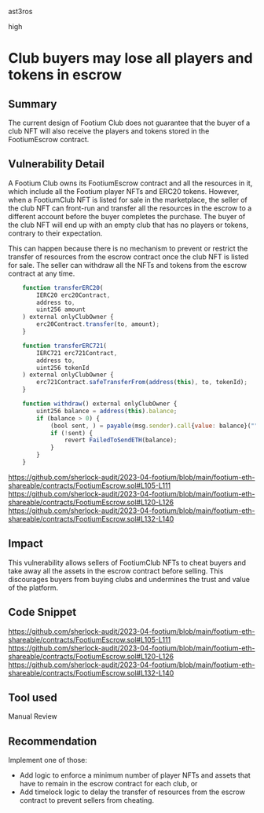 ast3ros

high

# Club buyers may lose all players and tokens in escrow

## Summary

The current design of Footium Club does not guarantee that the buyer of a club NFT will also receive the players and tokens stored in the FootiumEscrow contract.

## Vulnerability Detail

A Footium Club owns its FootiumEscrow contract and all the resources in it, which include all the Footium player NFTs and ERC20 tokens. However, when a FootiumClub NFT is listed for sale in the marketplace, the seller of the club NFT can front-run and transfer all the resources in the escrow to a different account before the buyer completes the purchase. The buyer of the club NFT will end up with an empty club that has no players or tokens, contrary to their expectation.

This can happen because there is no mechanism to prevent or restrict the transfer of resources from the escrow contract once the club NFT is listed for sale. The seller can withdraw all the NFTs and tokens from the escrow contract at any time.

```javascript
    function transferERC20(
        IERC20 erc20Contract,
        address to,
        uint256 amount
    ) external onlyClubOwner {
        erc20Contract.transfer(to, amount);
    }

    function transferERC721(
        IERC721 erc721Contract,
        address to,
        uint256 tokenId
    ) external onlyClubOwner {
        erc721Contract.safeTransferFrom(address(this), to, tokenId);
    }

    function withdraw() external onlyClubOwner {
        uint256 balance = address(this).balance;
        if (balance > 0) {
            (bool sent, ) = payable(msg.sender).call{value: balance}("");
            if (!sent) {
                revert FailedToSendETH(balance);
            }
        }
    }

```

https://github.com/sherlock-audit/2023-04-footium/blob/main/footium-eth-shareable/contracts/FootiumEscrow.sol#L105-L111
https://github.com/sherlock-audit/2023-04-footium/blob/main/footium-eth-shareable/contracts/FootiumEscrow.sol#L120-L126
https://github.com/sherlock-audit/2023-04-footium/blob/main/footium-eth-shareable/contracts/FootiumEscrow.sol#L132-L140

## Impact

This vulnerability allows sellers of FootiumClub NFTs to cheat buyers and take away all the assets in the escrow contract before selling. This discourages buyers from buying clubs and undermines the trust and value of the platform.

## Code Snippet

https://github.com/sherlock-audit/2023-04-footium/blob/main/footium-eth-shareable/contracts/FootiumEscrow.sol#L105-L111
https://github.com/sherlock-audit/2023-04-footium/blob/main/footium-eth-shareable/contracts/FootiumEscrow.sol#L120-L126
https://github.com/sherlock-audit/2023-04-footium/blob/main/footium-eth-shareable/contracts/FootiumEscrow.sol#L132-L140

## Tool used

Manual Review

## Recommendation

Implement one of those: 
- Add logic to enforce a minimum number of player NFTs and assets that have to remain in the escrow contract for each club, or
- Add timelock logic to delay the transfer of resources from the escrow contract to prevent sellers from cheating.